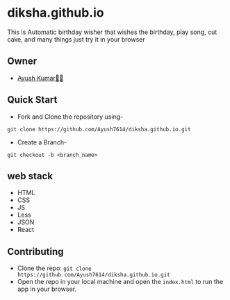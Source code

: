 # diksha.github.io

This is Automatic birthday wisher that wishes the birthday, play song, cut cake, and many things just try it in your browser

## Owner

* [Ayush Kumar👨‍💻](https://github.com/Ayush7614)


## Quick Start

- Fork and Clone the repository using-
```
git clone https://github.com/Ayush7614/diksha.github.io.git
```
- Create a Branch- 
```
git checkout -b <branch_name>
```
## web stack
- HTML
- CSS
- JS
- Less
- JSON
- React

## Contributing
* Clone the repo: `git clone https://github.com/Ayush7614/diksha.github.io.git`
* Open the repo in your local machine and open the `index.html` to run the app in your browser.</br> </br>

